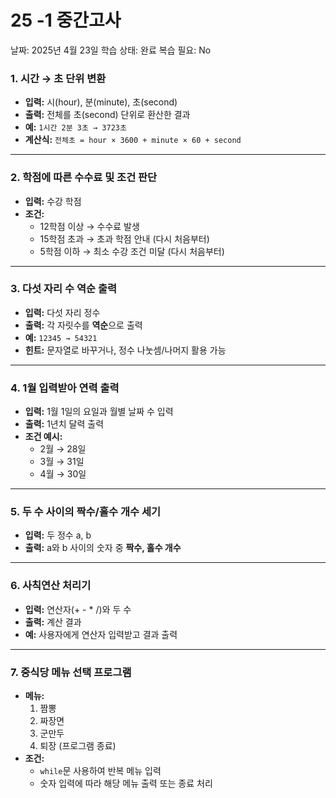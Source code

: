 # 25 -1 중간고사

날짜: 2025년 4월 23일
학습 상태: 완료
복습 필요: No

### **1. 시간 → 초 단위 변환**

- **입력:** 시(hour), 분(minute), 초(second)
- **출력:** 전체를 초(second) 단위로 환산한 결과
- **예:** `1시간 2분 3초 → 3723초`
- **계산식:** `전체초 = hour × 3600 + minute × 60 + second`

---

### **2. 학점에 따른 수수료 및 조건 판단**

- **입력:** 수강 학점
- **조건:**
    - 12학점 이상 → 수수료 발생
    - 15학점 초과 → 초과 학점 안내 (다시 처음부터)
    - 5학점 이하 → 최소 수강 조건 미달 (다시 처음부터)

---

### **3. 다섯 자리 수 역순 출력**

- **입력:** 다섯 자리 정수
- **출력:** 각 자릿수를 **역순**으로 출력
- **예:** `12345 → 54321`
- **힌트:** 문자열로 바꾸거나, 정수 나눗셈/나머지 활용 가능

---

### **4. 1월 입력받아 연력 출력**

- **입력:** 1월 1일의 요일과 월별 날짜 수 입력
- **출력:** 1년치 달력 출력
- **조건 예시:**
    - 2월 → 28일
    - 3월 → 31일
    - 4월 → 30일

---

### **5. 두 수 사이의 짝수/홀수 개수 세기**

- **입력:** 두 정수 a, b
- **출력:** a와 b 사이의 숫자 중 **짝수, 홀수 개수**

---

### **6. 사칙연산 처리기**

- **입력:** 연산자(+ - * /)와 두 수
- **출력:** 계산 결과
- **예:** 사용자에게 연산자 입력받고 결과 출력

---

### **7. 중식당 메뉴 선택 프로그램**

- **메뉴:**
    1. 짬뽕
    2. 짜장면
    3. 군만두
    4. 퇴장 (프로그램 종료)
- **조건:**
    - `while`문 사용하여 반복 메뉴 입력
    - 숫자 입력에 따라 해당 메뉴 출력 또는 종료 처리